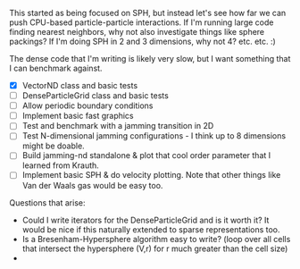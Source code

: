 
This started as being focused on SPH, but instead let's see how far we can push CPU-based particle-particle interactions. 
If I'm running large code finding nearest neighbors, why not also investigate things like sphere packings? 
If I'm doing SPH in 2 and 3 dimensions, why not 4? etc. etc. :)

The dense code that I'm writing is likely very slow, but I want something that I can benchmark against.

- [x] VectorND class and basic tests
- [ ] DenseParticleGrid class and basic tests
- [ ] Allow periodic boundary conditions
- [ ] Implement basic fast graphics
- [ ] Test and benchmark with a jamming transition in 2D
- [ ] Test N-dimensional jamming configurations - I think up to 8 dimensions might be doable.
- [ ] Build jamming-nd standalone & plot that cool order parameter that I learned from Krauth.
- [ ] Implement basic SPH & do velocity plotting. Note that other things like Van der Waals gas would be easy too.

Questions that arise:
- Could I write iterators for the DenseParticleGrid and is it worth it? It would be nice if this naturally extended to sparse representations too.
- Is a Bresenham-Hypersphere algorithm easy to write? (loop over all cells that intersect the hypersphere (V,r) for r much greater than the cell size)
- 
